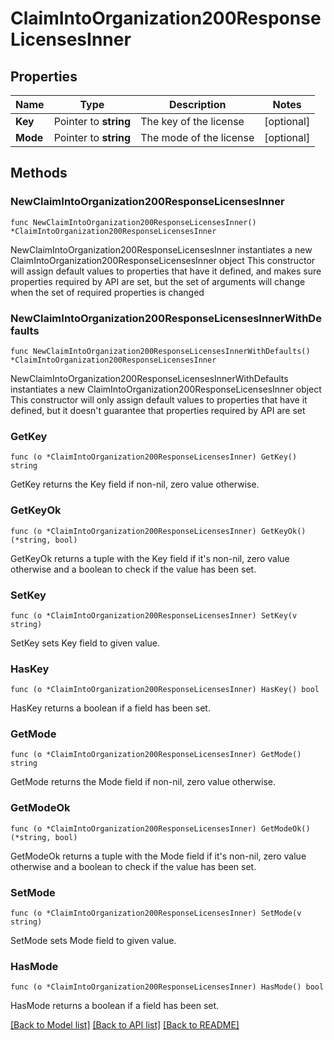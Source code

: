 # ClaimIntoOrganization200ResponseLicensesInner

## Properties

Name | Type | Description | Notes
------------ | ------------- | ------------- | -------------
**Key** | Pointer to **string** | The key of the license | [optional] 
**Mode** | Pointer to **string** | The mode of the license | [optional] 

## Methods

### NewClaimIntoOrganization200ResponseLicensesInner

`func NewClaimIntoOrganization200ResponseLicensesInner() *ClaimIntoOrganization200ResponseLicensesInner`

NewClaimIntoOrganization200ResponseLicensesInner instantiates a new ClaimIntoOrganization200ResponseLicensesInner object
This constructor will assign default values to properties that have it defined,
and makes sure properties required by API are set, but the set of arguments
will change when the set of required properties is changed

### NewClaimIntoOrganization200ResponseLicensesInnerWithDefaults

`func NewClaimIntoOrganization200ResponseLicensesInnerWithDefaults() *ClaimIntoOrganization200ResponseLicensesInner`

NewClaimIntoOrganization200ResponseLicensesInnerWithDefaults instantiates a new ClaimIntoOrganization200ResponseLicensesInner object
This constructor will only assign default values to properties that have it defined,
but it doesn't guarantee that properties required by API are set

### GetKey

`func (o *ClaimIntoOrganization200ResponseLicensesInner) GetKey() string`

GetKey returns the Key field if non-nil, zero value otherwise.

### GetKeyOk

`func (o *ClaimIntoOrganization200ResponseLicensesInner) GetKeyOk() (*string, bool)`

GetKeyOk returns a tuple with the Key field if it's non-nil, zero value otherwise
and a boolean to check if the value has been set.

### SetKey

`func (o *ClaimIntoOrganization200ResponseLicensesInner) SetKey(v string)`

SetKey sets Key field to given value.

### HasKey

`func (o *ClaimIntoOrganization200ResponseLicensesInner) HasKey() bool`

HasKey returns a boolean if a field has been set.

### GetMode

`func (o *ClaimIntoOrganization200ResponseLicensesInner) GetMode() string`

GetMode returns the Mode field if non-nil, zero value otherwise.

### GetModeOk

`func (o *ClaimIntoOrganization200ResponseLicensesInner) GetModeOk() (*string, bool)`

GetModeOk returns a tuple with the Mode field if it's non-nil, zero value otherwise
and a boolean to check if the value has been set.

### SetMode

`func (o *ClaimIntoOrganization200ResponseLicensesInner) SetMode(v string)`

SetMode sets Mode field to given value.

### HasMode

`func (o *ClaimIntoOrganization200ResponseLicensesInner) HasMode() bool`

HasMode returns a boolean if a field has been set.


[[Back to Model list]](../README.md#documentation-for-models) [[Back to API list]](../README.md#documentation-for-api-endpoints) [[Back to README]](../README.md)


